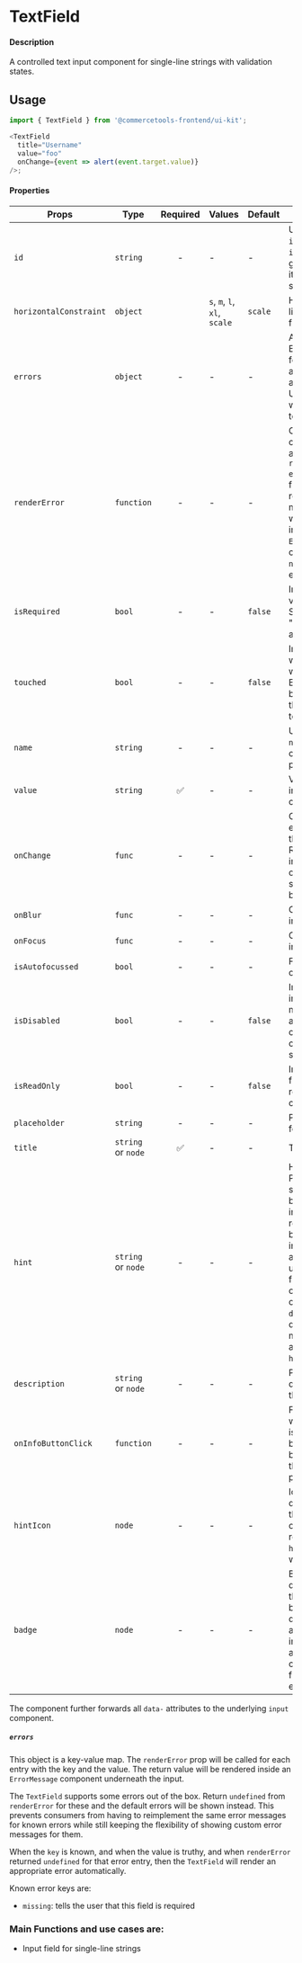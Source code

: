 # TextField

#### Description

A controlled text input component for single-line strings with validation
states.

## Usage

```js
import { TextField } from '@commercetools-frontend/ui-kit';

<TextField
  title="Username"
  value="foo"
  onChange={event => alert(event.target.value)}
/>;
```

#### Properties

| Props                  | Type               | Required | Values                       | Default | Description                                                                                                                                                                                                                                                           |
| ---------------------- | ------------------ | :------: | ---------------------------- | ------- | --------------------------------------------------------------------------------------------------------------------------------------------------------------------------------------------------------------------------------------------------------------------- |
| `id`                   | `string`           |    -     | -                            | -       | Used as HTML `id` property. An `id` is auto-generated when it is not specified.                                                                                                                                                                                       |
| `horizontalConstraint` | `object`           |          | `s`, `m`, `l`, `xl`, `scale` | `scale` | Horizontal size limit of the input fields.                                                                                                                                                                                                                            |
| `errors`               | `object`           |    -     | -                            | -       | A map of errors. Error messages for known errors are rendered automatically. Unknown errors will be forwarded to `renderError`.                                                                                                                                       |
| `renderError`          | `function`         |    -     | -                            | -       | Called with custom errors, as `renderError(key, error)`. This function can return a message which will be wrapped in an `ErrorMessage`. It can also return `null` to show no error.                                                                                   |
| `isRequired`           | `bool`             |    -     | -                            | `false` | Indicates if the value is required. Shows an the "required asterisk" if so.                                                                                                                                                                                           |
| `touched`              | `bool`             |    -     | -                            | `false` | Indicates whether the field was touched. Errors will only be shown when the field was touched.                                                                                                                                                                        |
| `name`                 | `string`           |    -     | -                            | -       | Used as HTML `name` of the input component. property                                                                                                                                                                                                                  |
| `value`                | `string`           |    ✅    | -                            | -       | Value of the input component.                                                                                                                                                                                                                                         |
| `onChange`             | `func`             |    -     | -                            | -       | Called with an event containing the new value. Required when input is not read only. Parent should pass it back as `value`.                                                                                                                                           |
| `onBlur`               | `func`             |    -     | -                            | -       | Called when input is blurred                                                                                                                                                                                                                                          |
| `onFocus`              | `func`             |    -     | -                            | -       | Called when input is focused                                                                                                                                                                                                                                          |
| `isAutofocussed`       | `bool`             |    -     | -                            | -       | Focus the input on initial render                                                                                                                                                                                                                                     |
| `isDisabled`           | `bool`             |    -     | -                            | `false` | Indicates that the input cannot be modified (e.g not authorised, or changes currently saving).                                                                                                                                                                        |
| `isReadOnly`           | `bool`             |    -     | -                            | `false` | Indicates that the field is displaying read-only content                                                                                                                                                                                                              |
| `placeholder`          | `string`           |    -     | -                            | -       | Placeholder text for the input                                                                                                                                                                                                                                        |
| `title`                | `string` or `node` |    ✅    | -                            | -       | Title of the label                                                                                                                                                                                                                                                    |
| `hint`                 | `string` or `node` |    -     | -                            | -       | Hint for the label. Provides a supplementary but important information regarding the behaviour of the input (e.g warn about uniqueness of a field, when it can only be set once), whereas `description` can describe it in more depth. Can also receive a `hintIcon`. |
| `description`          | `string` or `node` |    -     | -                            | -       | Provides a description for the title.                                                                                                                                                                                                                                 |
| `onInfoButtonClick`    | `function`         |    -     | -                            | -       | Function called when info button is pressed. Info button will only be visible when this prop is passed.                                                                                                                                                               |
| `hintIcon`             | `node`             |    -     | -                            | -       | Icon to be displayed beside the hint text. Will only get rendered when `hint` is passed as well.                                                                                                                                                                      |
| `badge`                | `node`             |    -     | -                            | -       | Badge to be displayed beside the label. Might be used to display additional information about the content of the field (E.g verified email)                                                                                                                           |

The component further forwards all `data-` attributes to the underlying `input` component.

##### `errors`

This object is a key-value map. The `renderError` prop will be called for each entry with the key and the value. The return value will be rendered inside an `ErrorMessage` component underneath the input.

The `TextField` supports some errors out of the box. Return `undefined` from `renderError` for these and the default errors will be shown instead. This prevents consumers from having to reimplement the same error messages for known errors while still keeping the flexibility of showing custom error messages for them.

When the `key` is known, and when the value is truthy, and when `renderError` returned `undefined` for that error entry, then the `TextField` will render an appropriate error automatically.

Known error keys are:

- `missing`: tells the user that this field is required

### Main Functions and use cases are:

- Input field for single-line strings
